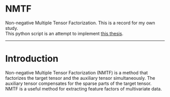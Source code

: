# NMTF
Non-negative Multiple Tensor Factorization.
This is a record for my own study.  
This python script is an attempt to implement [this thesis](https://ieeexplore.ieee.org/abstract/document/6729621).

***
# Introduction
Non-negative Multiple Tensor Factorization (NMTF) is a method that factorizes the target tensor and the auxiliary tensor simultaneously. The auxiliary tensor compensates for the sparse parts of the target tensor. NMTF is a useful method for extracting feature factors of multivariate data.
